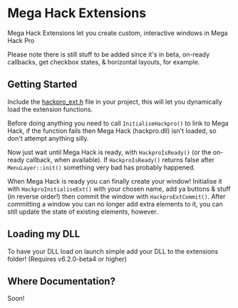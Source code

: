 
# Mega Hack Extensions
Mega Hack Extensions let you create custom, interactive windows in Mega Hack Pro

Please note there is still stuff to be added since it's in beta, on-ready callbacks, get checkbox states, & horizontal layouts, for example.

## Getting Started
Include the [hackpro_ext.h](incl/hackpro_ext.h) file in your project, this will let you dynamically load the extension functions.

Before doing anything you need to call `InitialiseHackpro()` to link to Mega Hack, if the function fails then Mega Hack (hackpro.dll) isn't loaded, so don't attempt anything silly.

Now just wait until Mega Hack is ready, with `HackproIsReady()` (or the on-ready callback, when available). If `HackproIsReady()` returns false after `MenuLayer::init()` something very bad has probably happened.

When Mega Hack is ready you can finally create your window! Initialise it with `HackproInitialiseExt()` with your chosen name, add ya buttons & stuff (in reverse order!) then commit the window with `HackproExtCommit()`. After committing a window you can no longer add extra elements to it, you can still update the state of existing elements, however.

## Loading my DLL
To have your DLL load on launch simple add your DLL to the extensions folder! (Requires v6.2.0-beta4 or higher)

## Where Documentation?
Soon!
